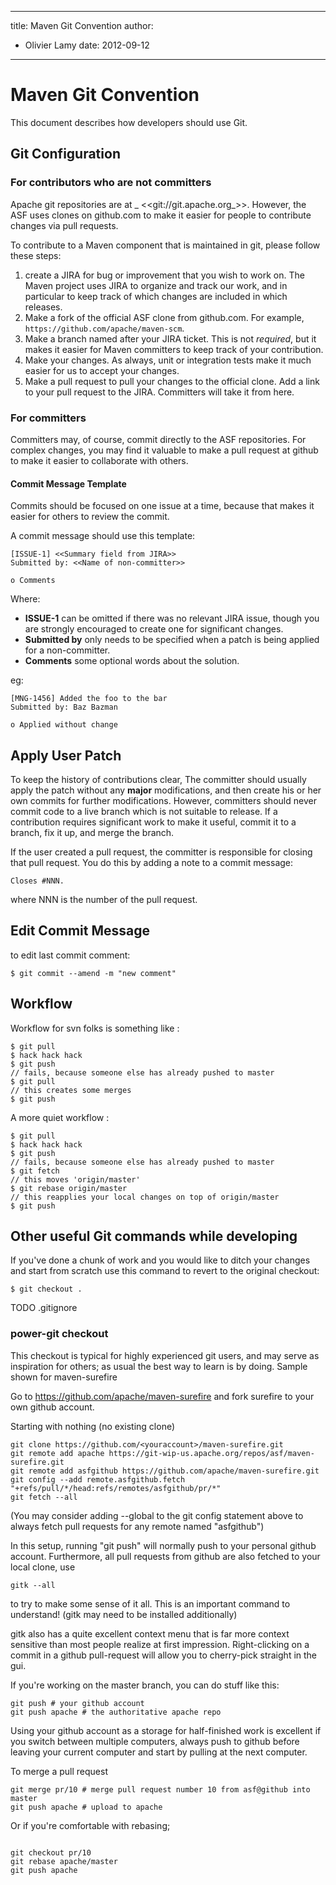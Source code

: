 ---

title: Maven Git Convention
author: 
- Olivier Lamy
date: 2012-09-12
----------------

<!--
Licensed to the Apache Software Foundation (ASF) under one
or more contributor license agreements.  See the NOTICE file
distributed with this work for additional information
regarding copyright ownership.  The ASF licenses this file
to you under the Apache License, Version 2.0 (the
"License"); you may not use this file except in compliance
with the License.  You may obtain a copy of the License at

http://www.apache.org/licenses/LICENSE-2.0

Unless required by applicable law or agreed to in writing,
software distributed under the License is distributed on an
"AS IS" BASIS, WITHOUT WARRANTIES OR CONDITIONS OF ANY
KIND, either express or implied.  See the License for the
specific language governing permissions and limitations
under the License.
-->

# Maven Git Convention

This document describes how developers should use Git.

## Git Configuration

### For contributors who are not committers

Apache git repositories are at _ &lt;&lt;git://git.apache.org_&gt;&gt;. However, the ASF uses clones on github.com to make it easier for people to contribute changes via pull requests.

To contribute to a Maven component that is maintained in git, please follow these steps:

1. create a JIRA for bug or improvement that you wish to work on. The Maven project uses JIRA to organize and track our work, and in particular to keep track of which changes are included in which releases.
2. Make a fork of the official ASF clone from github.com. For example, `https://github.com/apache/maven-scm`.
3. Make a branch named after your JIRA ticket. This is not _required_, but it makes it easier for Maven committers to keep track of your contribution.
4. Make your changes. As always, unit or integration tests make it much easier for us to accept your changes.
5. Make a pull request to pull your changes to the official clone. Add a link to your pull request to the JIRA. Committers will take it from here.

### For committers

Committers may, of course, commit directly to the ASF repositories. For complex changes, you may find it valuable to make a pull request at github to make it easier to collaborate with others.

#### Commit Message Template

Commits should be focused on one issue at a time, because that makes it easier for others to review the commit.

A commit message should use this template:

```
[ISSUE-1] <<Summary field from JIRA>>
Submitted by: <<Name of non-committer>>

o Comments
```

Where:

- **ISSUE-1** can be omitted if there was no relevant JIRA issue, though you are strongly encouraged to create one for significant changes.
- **Submitted by** only needs to be specified when a patch is being applied for a non-committer.
- **Comments** some optional words about the solution.

eg:

```
[MNG-1456] Added the foo to the bar
Submitted by: Baz Bazman

o Applied without change
```

## Apply User Patch

To keep the history of contributions clear, The committer should usually apply the patch without any **major** modifications, and then create his or her own commits for further modifications. However, committers should never commit code to a live branch which is not suitable to release. If a contribution requires significant work to make it useful, commit it to a branch, fix it up, and merge the branch.

If the user created a pull request, the committer is responsible for closing that pull request. You do this by adding a note to a commit message:

```
Closes #NNN.
```

where NNN is the number of the pull request.

## Edit Commit Message

to edit last commit comment:

```
$ git commit --amend -m "new comment"
```

## Workflow

Workflow for svn folks is something like :

```
$ git pull
$ hack hack hack
$ git push
// fails, because someone else has already pushed to master
$ git pull
// this creates some merges
$ git push
```

A more quiet workflow :

```
$ git pull
$ hack hack hack
$ git push
// fails, because someone else has already pushed to master
$ git fetch
// this moves 'origin/master'
$ git rebase origin/master
// this reapplies your local changes on top of origin/master
$ git push
```

## Other useful Git commands while developing

If you&apos;ve done a chunk of work and you would like to ditch your changes and start from scratch use this command to revert to the original checkout:

```
$ git checkout .
```

TODO .gitignore

### power-git checkout

This checkout is typical for highly experienced git users, and may serve as inspiration for others; as usual the best way to learn is by doing. Sample shown for maven-surefire

Go to https://github.com/apache/maven-surefire and fork surefire to your own github account.

Starting with nothing \(no existing clone\)

```
git clone https://github.com/<youraccount>/maven-surefire.git
git remote add apache https://git-wip-us.apache.org/repos/asf/maven-surefire.git
git remote add asfgithub https://github.com/apache/maven-surefire.git
git config --add remote.asfgithub.fetch "+refs/pull/*/head:refs/remotes/asfgithub/pr/*"
git fetch --all
```

\(You may consider adding --global to the git config statement above to always fetch pull requests for any remote named &quot;asfgithub&quot;\)

In this setup, running &quot;git push&quot; will normally push to your personal github account. Furthermore, all pull requests from github are also fetched to your local clone, use

```
gitk --all
```

to try to make some sense of it all. This is an important command to understand\! \(gitk may need to be installed additionally\)

gitk also has a quite excellent context menu that is far more context sensitive than most people realize at first impression. Right-clicking on a commit in a github pull-request will allow you to cherry-pick straight in the gui.

If you&apos;re working on the master branch, you can do stuff like this:

```
git push # your github account
git push apache # the authoritative apache repo
```

Using your github account as a storage for half-finished work is excellent if you switch between multiple computers, always push to github before leaving your current computer and start by pulling at the next computer.

To merge a pull request

```
git merge pr/10 # merge pull request number 10 from asf@github into master
git push apache # upload to apache
```

Or if you&apos;re comfortable with rebasing;

```

git checkout pr/10
git rebase apache/master
git push apache
```

